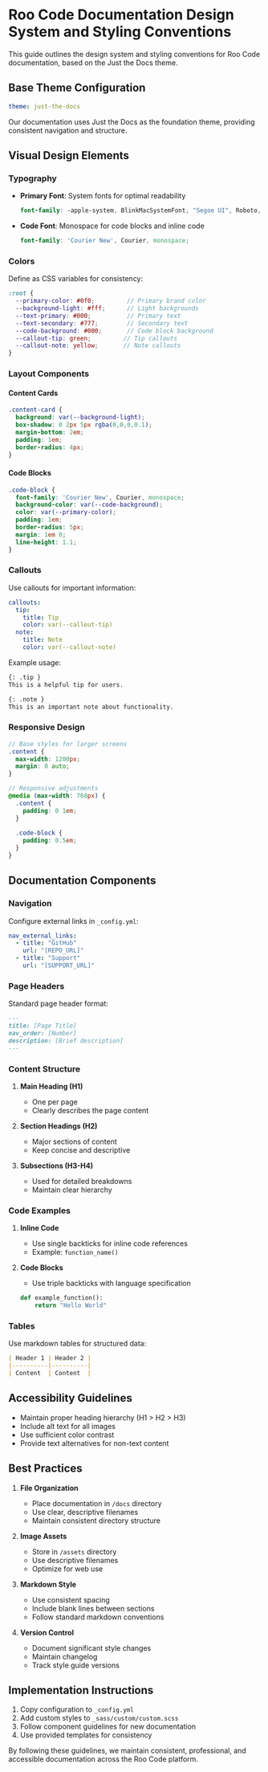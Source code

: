 # Roo Code Documentation Design System and Styling Conventions

This guide outlines the design system and styling conventions for Roo Code documentation, based on the Just the Docs theme.

## Base Theme Configuration

```yaml
theme: just-the-docs
```

Our documentation uses Just the Docs as the foundation theme, providing consistent navigation and structure.

## Visual Design Elements

### Typography

- **Primary Font**: System fonts for optimal readability
  ```scss
  font-family: -apple-system, BlinkMacSystemFont, "Segoe UI", Roboto, sans-serif;
  ```
- **Code Font**: Monospace for code blocks and inline code
  ```scss
  font-family: 'Courier New', Courier, monospace;
  ```

### Colors

Define as CSS variables for consistency:
```scss
:root {
  --primary-color: #0f0;         // Primary brand color
  --background-light: #fff;      // Light backgrounds
  --text-primary: #000;          // Primary text
  --text-secondary: #777;        // Secondary text
  --code-background: #000;       // Code block background
  --callout-tip: green;         // Tip callouts
  --callout-note: yellow;       // Note callouts
}
```

### Layout Components

#### Content Cards
```scss
.content-card {
  background: var(--background-light);
  box-shadow: 0 2px 5px rgba(0,0,0,0.1);
  margin-bottom: 2em;
  padding: 1em;
  border-radius: 4px;
}
```

#### Code Blocks
```scss
.code-block {
  font-family: 'Courier New', Courier, monospace;
  background-color: var(--code-background);
  color: var(--primary-color);
  padding: 1em;
  border-radius: 5px;
  margin: 1em 0;
  line-height: 1.1;
}
```

### Callouts

Use callouts for important information:

```yaml
callouts:
  tip:
    title: Tip
    color: var(--callout-tip)
  note:
    title: Note
    color: var(--callout-note)
```

Example usage:
```markdown
{: .tip }
This is a helpful tip for users.

{: .note }
This is an important note about functionality.
```

### Responsive Design

```scss
// Base styles for larger screens
.content {
  max-width: 1200px;
  margin: 0 auto;
}

// Responsive adjustments
@media (max-width: 768px) {
  .content {
    padding: 0 1em;
  }
  
  .code-block {
    padding: 0.5em;
  }
}
```

## Documentation Components

### Navigation

Configure external links in `_config.yml`:
```yaml
nav_external_links:
  - title: "GitHub"
    url: "[REPO_URL]"
  - title: "Support"
    url: "[SUPPORT_URL]"
```

### Page Headers

Standard page header format:
```markdown
---
title: [Page Title]
nav_order: [Number]
description: [Brief description]
---
```

### Content Structure

1. **Main Heading (H1)**
   - One per page
   - Clearly describes the page content

2. **Section Headings (H2)**
   - Major sections of content
   - Keep concise and descriptive

3. **Subsections (H3-H4)**
   - Used for detailed breakdowns
   - Maintain clear hierarchy

### Code Examples

1. **Inline Code**
   - Use single backticks for inline code references
   - Example: `function_name()`

2. **Code Blocks**
   - Use triple backticks with language specification
   ```python
   def example_function():
       return "Hello World"
   ```

### Tables

Use markdown tables for structured data:
```markdown
| Header 1 | Header 2 |
|----------|----------|
| Content  | Content  |
```

## Accessibility Guidelines

- Maintain proper heading hierarchy (H1 > H2 > H3)
- Include alt text for all images
- Use sufficient color contrast
- Provide text alternatives for non-text content

## Best Practices

1. **File Organization**
   - Place documentation in `/docs` directory
   - Use clear, descriptive filenames
   - Maintain consistent directory structure

2. **Image Assets**
   - Store in `/assets` directory
   - Use descriptive filenames
   - Optimize for web use

3. **Markdown Style**
   - Use consistent spacing
   - Include blank lines between sections
   - Follow standard markdown conventions

4. **Version Control**
   - Document significant style changes
   - Maintain changelog
   - Track style guide versions

## Implementation Instructions

1. Copy configuration to `_config.yml`
2. Add custom styles to `_sass/custom/custom.scss`
3. Follow component guidelines for new documentation
4. Use provided templates for consistency

By following these guidelines, we maintain consistent, professional, and accessible documentation across the Roo Code platform.